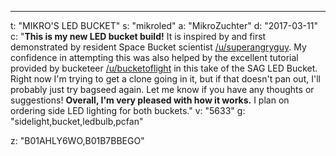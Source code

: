 ---
t: "MIKRO'S LED BUCKET"
s: "mikroled"
a: "MikroZuchter"
d: "2017-03-11"
c: "<strong>This is my new LED bucket build!</strong> It is inspired by and first demonstrated by resident Space Bucket scientist <a href='http://www.reddit.com/r/SpaceBuckets/comments/1lmfqd/my_1st_results_56_watts_warm_white_leds_26_grams/'>/u/superangryguy</a>. My confidence in attempting this was also helped by the excellent tutorial provided by bucketeer <a href='/u/bucketoflight'>/u/bucketoflight</a> in this take of the SAG LED Bucket. Right now I'm trying to get a clone going in it, but if that doesn't pan out, I'll probably just try bagseed again. Let me know if you have any thoughts or suggestions! <strong>Overall, I'm very pleased with how it works.</strong> I plan on ordering side LED lighting for both buckets."
v: "5633"
g: "sidelight,bucket,ledbulb,pcfan"

z: "B01AHLY6WO,B01B7BBEGO"
